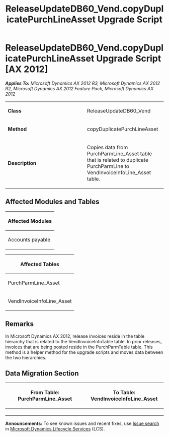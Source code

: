 ﻿---
title: ReleaseUpdateDB60_Vend.copyDuplicatePurchLineAsset Upgrade Script
TOCTitle: ReleaseUpdateDB60_Vend.copyDuplicatePurchLineAsset Upgrade Script
ms:assetid: f28bf3a4-b5a6-9a60-e1e6-a81384bfec3a
ms:mtpsurl: https://msdn.microsoft.com/en-us/library/JJ737482(v=AX.60)
ms:contentKeyID: 49712176
ms.date: 05/18/2015
mtps_version: v=AX.60
---

# ReleaseUpdateDB60\_Vend.copyDuplicatePurchLineAsset Upgrade Script [AX 2012]


_**Applies To:** Microsoft Dynamics AX 2012 R3, Microsoft Dynamics AX 2012 R2, Microsoft Dynamics AX 2012 Feature Pack, Microsoft Dynamics AX 2012_

<table>
<colgroup>
<col style="width: 50%" />
<col style="width: 50%" />
</colgroup>
<tbody>
<tr class="odd">
<td><p><strong>Class</strong></p></td>
<td><p>ReleaseUpdateDB60_Vend</p></td>
</tr>
<tr class="even">
<td><p><strong>Method</strong></p></td>
<td><p>copyDuplicatePurchLineAsset</p></td>
</tr>
<tr class="odd">
<td><p><strong>Description</strong></p></td>
<td><p>Copies data from PurchParmLine_Asset table that is related to duplicate PurchParmLine to VendInvoiceInfoLine_Asset table.</p></td>
</tr>
</tbody>
</table>


## Affected Modules and Tables

<table>
<colgroup>
<col style="width: 100%" />
</colgroup>
<thead>
<tr class="header">
<th><p>Affected Modules</p></th>
</tr>
</thead>
<tbody>
<tr class="odd">
<td><p>Accounts payable</p></td>
</tr>
</tbody>
</table>


<table>
<colgroup>
<col style="width: 100%" />
</colgroup>
<thead>
<tr class="header">
<th><p>Affected Tables</p></th>
</tr>
</thead>
<tbody>
<tr class="odd">
<td><p>PurchParmLine_Asset</p></td>
</tr>
<tr class="even">
<td><p>VendInvoiceInfoLine_Asset</p></td>
</tr>
</tbody>
</table>


## Remarks

In Microsoft Dynamics AX 2012, release invoices reside in the table hierarchy that is related to the VendInvoiceInfoTable table. In prior releases, invoices that are being posted reside in the PurchParmTable table. This method is a helper method for the upgrade scripts and moves data between the two hierarchies.

## Data Migration Section

<table>
<colgroup>
<col style="width: 50%" />
<col style="width: 50%" />
</colgroup>
<thead>
<tr class="header">
<th><p>From Table: PurchParmLine_Asset</p></th>
<th><p>To Table: VendInvoiceInfoLine_Asset</p></th>
</tr>
</thead>
<tbody>
<tr class="odd">
<td><p></p></td>
<td><p></p></td>
</tr>
</tbody>
</table>

  
**Announcements:** To see known issues and recent fixes, use [Issue search](http://go.microsoft.com/fwlink/?linkid=389258) in [Microsoft Dynamics Lifecycle Services](http://go.microsoft.com/fwlink/?linkid=306505) (LCS).

